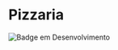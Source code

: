 # Pizzaria



![Badge em Desenvolvimento](http://img.shields.io/static/v1?label=STATUS&message=EM%20DESENVOLVIMENTO&color=GREEN&style=for-the-badge)
